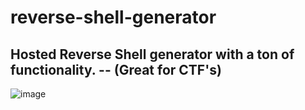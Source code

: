 # reverse-shell-generator
Hosted Reverse Shell generator with a ton of functionality. -- (Great for CTF's)
--
![image](https://user-images.githubusercontent.com/44453666/109369916-61f24300-786c-11eb-8044-4bdffba402b3.png)
